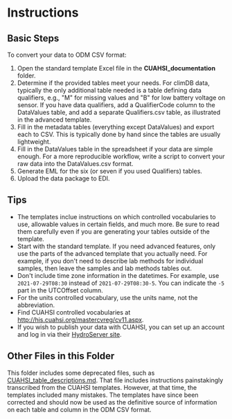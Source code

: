 # Instructions

## Basic Steps

To convert your data to ODM CSV format:

1. Open the standard template Excel file in the **CUAHSI_documentation** folder.
2. Determine if the provided tables meet your needs.  For climDB data, typically the only additional table needed is a table defining data qualifiers, e.g., "M" for missing values and "B" for low battery voltage on sensor.  If you have data qualifiers, add a QualifierCode column to the DataValues table, and add a separate Qualifiers.csv table, as illustrated in the advanced template.
3. Fill in the metadata tables (everything except DataValues) and export each to CSV. This is typically done by hand since the tables are usually lightweight.
4. Fill in the DataValues table in the spreadsheet if your data are simple enough.  For a more reproducible workflow, write a script to convert your raw data into the DataValues.csv format.
5. Generate EML for the six (or seven if you used Qualifiers) tables.
6. Upload the data package to EDI.

## Tips

* The templates inclue instructions on which controlled vocabularies to use, allowable values in certain fields, and much more.  Be sure to read them carefully even if you are generating your tables outside of the template.
* Start with the standard template.  If you need advanced features, only use the parts of the advanced template that you actually need.  For example, if you don't need to describe lab methods for individual samples, then leave the samples and lab methods tables out.
* Don't include time zone information in the datetimes. For example, use `2021-07-29T08:30` instead of `2021-07-29T08:30-5`.  You can indicate the `-5` part in the UTCOffset column.
* For the units controlled vocabulary, use the units name, not the abbreviation.
* Find CUAHSI controlled vocabularies at http://his.cuahsi.org/mastercvreg/cv11.aspx.
* If you wish to publish your data with CUAHSI, you can set up an account and log in via their [HydroServer site](http://hydroserver.cuahsi.org/).

## Other Files in this Folder

This folder includes some deprecated files, such as [CUAHSI_table_descriptions.md](CUAHSI_table_descriptions.md). That file includes instructions painstakingly transcribed from the CUAHSI templates.  However, at that time, the templates included many mistakes.  The templates have since been corrected and should now be used as the definitive source of information on each table and column in the ODM CSV format.
